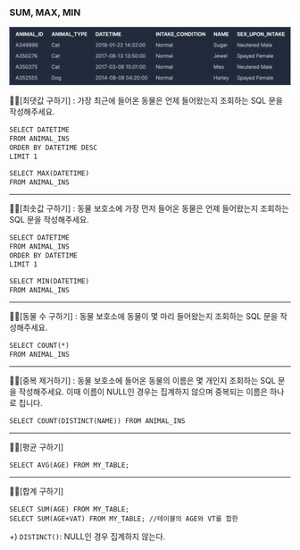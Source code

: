 ### SUM, MAX, MIN

![table_animal_ins](../img/table_animal_ins.png)

✍🏻[최댓값 구하기]
: 가장 최근에 들어온 동물은 언제 들어왔는지 조회하는 SQL 문을 작성해주세요.

```
SELECT DATETIME 
FROM ANIMAL_INS
ORDER BY DATETIME DESC
LIMIT 1
```
```
SELECT MAX(DATETIME) 
FROM ANIMAL_INS
```
<hr/>
✍🏻[최솟값 구하기]
: 동물 보호소에 가장 먼저 들어온 동물은 언제 들어왔는지 조회하는 SQL 문을 작성해주세요.

```
SELECT DATETIME
FROM ANIMAL_INS
ORDER BY DATETIME
LIMIT 1
```
```
SELECT MIN(DATETIME)
FROM ANIMAL_INS
```
<hr/>
✍🏻[동물 수 구하기]
: 동물 보호소에 동물이 몇 마리 들어왔는지 조회하는 SQL 문을 작성해주세요.

```
SELECT COUNT(*) 
FROM ANIMAL_INS
```
<hr/>
✍🏻[중복 제거하기]
: 동물 보호소에 들어온 동물의 이름은 몇 개인지 조회하는 SQL 문을 작성해주세요. 이때 이름이 NULL인 경우는 집계하지 않으며 중복되는 이름은 하나로 칩니다.

```
SELECT COUNT(DISTINCT(NAME)) FROM ANIMAL_INS
```

<hr/>
✍🏻[평균 구하기]

```
SELECT AVG(AGE) FROM MY_TABLE;
```
<hr/>
✍🏻[합계 구하기]

```
SELECT SUM(AGE) FROM MY_TABLE;
SELECT SUM(AGE+VAT) FROM MY_TABLE; //테이블의 AGE와 VT를 합한 
```

+) `DISTINCT()`: NULL인 경우 집계하지 않는다.
